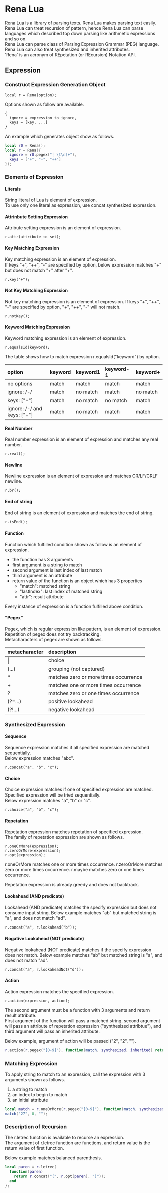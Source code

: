 # Rena Lua
Rena Lua is a library of parsing texts. Rena Lua makes parsing text easily.  
Rena Lua can treat recursion of pattern, hence Rena Lua can parse languages which described top down parsing
like arithmetic expressions and so on.  
Rena Lua can parse class of Parsing Expression Grammar (PEG) language.  
Rena Lua can also treat synthesized and inherited attributes.  
'Rena' is an acronym of REpetation (or REcursion) Notation API.  

## Expression

### Construct Expression Generation Object
```
local r = Rena(option);
```

Options shown as follow are available.
```
{
  ignore = expression to ignore,
  keys = [key, ...]
}
```

An example which generates object show as follows.
```lua
local r0 = Rena();
local r = Rena({
  ignore = r0.pegex("[ \t\n]+"),
  keys = ["+", "-", "++"]
});
```

### Elements of Expression

#### Literals
String literal of Lua is element of expression.  
To use only one literal as expression, use concat synthesized expression.

#### Attrinbute Setting Expression
Attribute setting expression is an element of expression.
```
r.attr(attribute to set);
```

#### Key Matching Expression
Key matching expression is an element of expression.  
If keys "+", "++", "-" are specified by option, below expression matches "+" but does not match "+" after "+".
```
r.key("+");
```

#### Not Key Matching Expression
Not key matching expression is an element of expression.
If keys "+", "++", "-" are specified by option, "+", "++", "-" will not match.
```
r.notKey();
```

#### Keyword Matching Expression
Keyword matching expression is an element of expression.
```
r.equalsId(keyword);
```

The table shows how to match expression r.equalsId("keyword") by option.

|option|keyword|keyword1|keyword-1|keyword+|
|:-----|:------|:-------|:--------|:-------|
|no options|match|match|match|match|
|ignore: /-/|match|no match|match|no match|
|keys: ["+"]|match|no match|no match|match|
|ignore: /-/ and keys: ["+"]|match|no match|match|match|

#### Real Number
Real number expression is an element of expression and matches any real number.
```
r.real();
```

#### Newline
Newline expression is an element of expression and matches CR/LF/CRLF newline.
```
r.br();
```

#### End of string
End of string is an element of expression and matches the end of string.
```
r.isEnd();
```

#### Function
Function which fulfilled condition shown as follow is an element of expression.  
* the function has 3 arguments
* first argument is a string to match
* second argument is last index of last match
* third argument is an attribute
* return value of the function is an object which has 3 properties
  * "match": matched string
  * "lastIndex": last index of matched string
  * "attr": result attribute

Every instance of expression is a function fulfilled above condition.

#### "Pegex"
Pegex, which is regular expression like pattern, is an element of expression.  
Repetition of pegex does not try backtracking.  
Metacharacters of pegex are shown as follows.

|metacharacter|description|
|:---|:---|
|\||choice|
|(...)|grouping (not captured)|
|*|matches zero or more times occurrence|
|+|matches one or more times occurrence|
|?|matches zero or one times occurrence|
|(?=...)|positive lookahead|
|(?!...)|negative lookahead|

### Synthesized Expression

#### Sequence
Sequence expression matches if all specified expression are matched sequentially.  
Below expression matches "abc".
```
r.concat("a", "b", "c");
```

#### Choice
Choice expression matches if one of specified expression are matched.  
Specified expression will be tried sequentially.  
Below expression matches "a", "b" or "c".
```
r.choice("a", "b", "c");
```

#### Repetation
Repetation expression matches repetation of specified expression.  
The family of repetation expression are shown as follows.  
```
r.oneOrMore(expression);
r.zeroOrMore(expression);
r.opt(expression);
```

r.oneOrMore matches one or more times occurrence.
r.zeroOrMore matches zero or more times occurrence.
r.maybe matches zero or one times occurrence.

Repetation expression is already greedy and does not backtrack.

#### Lookahead (AND predicate)
Lookahead (AND predicate) matches the specify expression but does not consume input string.
Below example matches "ab" but matched string is "a", and does not match "ad".
```
r.concat("a", r.lookahead("b"));
```

#### Nogative Lookahead (NOT predicate)
Negative lookahead (NOT predicate) matches if the specify expression does not match.
Below example matches "ab" but matched string is "a", and does not match "ad".
```
r.concat("a", r.lookaheadNot("d"));
```

#### Action
Action expression matches the specified expression.  
```
r.action(expression, action);
```

The second argument must be a function with 3 arguments and return result attribute.  
First argument of the function will pass a matched string,
second argument will pass an attribute of repetation expression ("synthesized attribtue"),
and third argument will pass an inherited attribute.  

Below example, argument of action will be passed ("2", "2", "").
```lua
r.action(r.pegex("[0-9]"), function(match, synthesized, inherited) return match end)("2", 0, "")
```

### Matching Expression
To apply string to match to an expression, call the expression with 3 arguments shown as follows.
1. a string to match
2. an index to begin to match
3. an initial attribute

```lua
local match = r.oneOrMore(r.pegex("[0-9]"), function(match, synthesized, inherited) return inherited .. ":" .. synthesized end);
match("27", 0, "");
```

### Description of Recursion
The r.letrec function is available to recurse an expression.  
The argument of r.letrec function are functions, and return value is the return value of first function.

Below example matches balanced parenthesis.
```lua
local paren = r.letrec(
  function(paren)
    return r.concat("(", r.opt(paren), ")"));
  end
};
```

